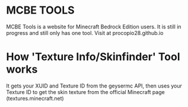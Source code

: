 # MCBE TOOLS
MCBE Tools is a website for Minecraft Bedrock Edition users. It is still in progress and still only has one tool. Visit at procopio28.github.io

# How 'Texture Info/Skinfinder' Tool works
It gets your XUID and Texture ID from the geysermc API, then uses your Texture ID to get the skin texture from the official Minecraft page (textures.minecraft.net)